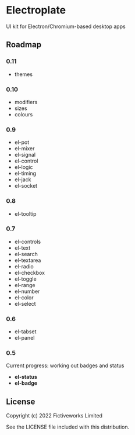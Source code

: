 # Electroplate

UI kit for Electron/Chromium-based desktop apps

## Roadmap

### 0.11

- themes

### 0.10

- modifiers
- sizes
- colours

### 0.9

- el-pot
- el-mixer
- el-signal
- el-control
- el-logic
- el-timing
- el-jack
- el-socket

### 0.8

- el-tooltip

### 0.7

- el-controls
- el-text
- el-search
- el-textarea
- el-radio
- el-checkbox
- el-toggle
- el-range
- el-number
- el-color
- el-select

### 0.6

- el-tabset
- el-panel

### 0.5

Current progress: working out badges and status

- **el-status**
- **el-badge**

## License

Copyright (c) 2022 Fictiveworks Limited

See the LICENSE file included with this distribution.
